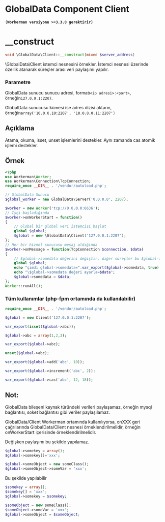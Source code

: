 # GlobalData Component Client
**``` (Workerman versiyonu >=3.3.0 gerektirir) ```**

# __construct
```php
void \GlobalData\Client::__construct(mixed $server_address)
```

\GlobalData\Client istemci nesnesini örnekler. İstemci nesnesi üzerinde özellik atanarak süreçler arası veri paylaşımı yapılır.

### Parametre
GlobalData sunucu sunucu adresi, formatı```<ip adresi>:<port>```, örneğin```127.0.0.1:2207```.

GlobalData sunucusu kümesi ise adres dizisi aktarın, örneğin```array('10.0.0.10:2207', '10.0.0.0.11:2207')```

## Açıklama
Atama, okuma, isset, unset işlemlerini destekler.
Aynı zamanda cas atomik işlemi destekler.

## Örnek

```php
<?php
use Workerman\Worker;
use Workerman\Connection\TcpConnection;
require_once __DIR__ . '/vendor/autoload.php';

// GlobalData Sunucu
$global_worker = new GlobalData\Server('0.0.0.0', 2207);

$worker = new Worker('tcp://0.0.0.0:6636');
// İşçi başladığında
$worker->onWorkerStart = function()
{
    // Global bir global veri istemcisi başlat
    global $global;
    $global = new \GlobalData\Client('127.0.0.1:2207');
};
// Her bir hizmet sunucusu mesaj aldığında
$worker->onMessage = function(TcpConnection $connection, $data)
{
    // $global->somedata değerini değiştir, diğer süreçler bu $global->somedata değişkenini paylaşır
    global $global;
    echo "şimdi global->somedata=".var_export($global->somedata, true)."\n";
    echo "\$global->somedata değeri ayarla=$data";
    $global->somedata = $data;
};
Worker::runAll();
```

### Tüm kullanımlar (php-fpm ortamında da kullanılabilir)
```php
require_once __DIR__ . '/vendor/autoload.php';

$global = new Client('127.0.0.1:2207');

var_export(isset($global->abc));

$global->abc = array(1,2,3);

var_export($global->abc);

unset($global->abc);

var_export($global->add('abc', 10));

var_export($global->increment('abc', 2));

var_export($global->cas('abc', 12, 18));

```

## Not:
GlobalData bileşeni kaynak türündeki verileri paylaşamaz, örneğin mysql bağlantısı, soket bağlantısı gibi veriler paylaşılamaz.

GlobalData/Client Workerman ortamında kullanılıyorsa, onXXX geri çağrılarında GlobalData/Client nesnesi örneklendirilmelidir, örneğin onWorkerStart içerisinde örneklendirilmelidir.

Değişken paylaşımı bu şekilde yapılamaz.
```php
$global->somekey = array();
$global->somekey[]='xxx';

$global->someObject = new someClass();
$global->someObject->someVar = 'xxx';
```
Bu şekilde yapılabilir
```php
$somekey = array();
$somekey[] = 'xxx';
$global->somekey = $somekey;

$someObject = new someClass();
$someObject->someVar = 'xxx';
$global->someObject = $someObject;
```

